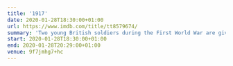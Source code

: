 ```yaml
---
title: '1917'
date: 2020-01-28T18:30:00+01:00
url: https://www.imdb.com/title/tt8579674/
summary: 'Two young British soldiers during the First World War are given an impossible mission: deliver a message deep in enemy territory that will stop 1,600 men, and one of the soldiers’ brothers, from walking straight into a deadly trap.'
start: 2020-01-28T18:30:00+01:00
end: 2020-01-28T20:29:00+01:00
venue: 9f7jmhg7+hc
---
```

